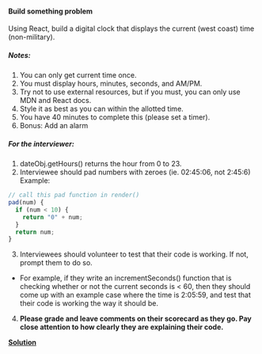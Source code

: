 #### Build something problem
Using React, build a digital clock that displays the current (west coast) time (non-military).


##### Notes:
1. You can only get current time once.
2. You must display hours, minutes, seconds, and AM/PM.
3. Try not to use external resources, but if you must, you can only use MDN and React docs.
4. Style it as best as you can within the allotted time.
5. You have 40 minutes to complete this (please set a timer).
6. Bonus: Add an alarm


##### For the interviewer:
1. dateObj.getHours() returns the hour from 0 to 23.
2. Interviewee should pad numbers with zeroes (ie. 02:45:06, not 2:45:6)
Example:
```javascript
// call this pad function in render()
pad(num) {
  if (num < 10) {
    return "0" + num;
  }
  return num;
}
```
3. Interviewees should volunteer to test that their code is working. If not, prompt them to do so.
  * For example, if they write an incrementSeconds() function that is checking whether or not the current seconds is < 60, then they should come up with an example case where the time is 2:05:59, and test that their code is working the way it should be.
4. **Please grade and leave comments on their scorecard as they go. Pay close attention to how clearly they are explaining their code.**

[**Solution**](https://github.com/joshling1919/digital-clock-solution)
